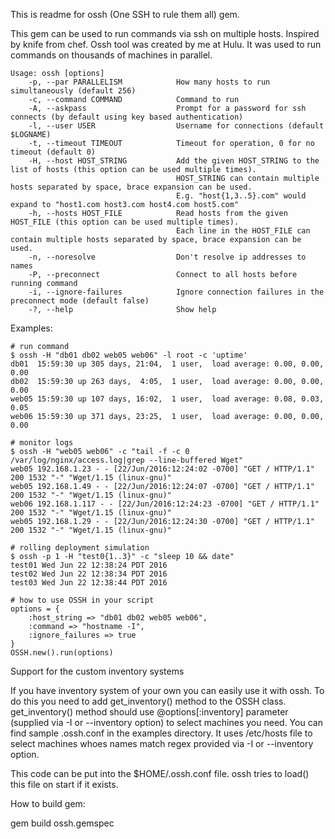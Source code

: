 This is readme for ossh (One SSH to rule them all) gem.

This gem can be used to run commands via ssh on multiple hosts. Inspired by knife from chef.
Ossh tool was created by me at Hulu. It was used to run commands on thousands of machines in parallel.

```
Usage: ossh [options]
    -p, --par PARALLELISM            How many hosts to run simultaneously (default 256)
    -c, --command COMMAND            Command to run
    -A, --askpass                    Prompt for a password for ssh connects (by default using key based authentication)
    -l, --user USER                  Username for connections (default $LOGNAME)
    -t, --timeout TIMEOUT            Timeout for operation, 0 for no timeout (default 0)
    -H, --host HOST_STRING           Add the given HOST_STRING to the list of hosts (this option can be used multiple times).
                                     HOST_STRING can contain multiple hosts separated by space, brace expansion can be used.
                                     E.g. "host{1,3..5}.com" would expand to "host1.com host3.com host4.com host5.com"
    -h, --hosts HOST_FILE            Read hosts from the given HOST_FILE (this option can be used multiple times).
                                     Each line in the HOST_FILE can contain multiple hosts separated by space, brace expansion can be used.
    -n, --noresolve                  Don't resolve ip addresses to names
    -P, --preconnect                 Connect to all hosts before running command
    -i, --ignore-failures            Ignore connection failures in the preconnect mode (default false)
    -?, --help                       Show help
```

Examples:

```
# run command
$ ossh -H "db01 db02 web05 web06" -l root -c 'uptime'
db01  15:59:30 up 305 days, 21:04,  1 user,  load average: 0.00, 0.00, 0.00
db02  15:59:30 up 263 days,  4:05,  1 user,  load average: 0.00, 0.00, 0.00
web05 15:59:30 up 107 days, 16:02,  1 user,  load average: 0.08, 0.03, 0.05
web06 15:59:30 up 371 days, 23:25,  1 user,  load average: 0.00, 0.00, 0.00

# monitor logs
$ ossh -H "web05 web06" -c "tail -f -c 0 /var/log/nginx/access.log|grep --line-buffered Wget"
web05 192.168.1.23 - - [22/Jun/2016:12:24:02 -0700] "GET / HTTP/1.1" 200 1532 "-" "Wget/1.15 (linux-gnu)"
web05 192.168.1.49 - - [22/Jun/2016:12:24:07 -0700] "GET / HTTP/1.1" 200 1532 "-" "Wget/1.15 (linux-gnu)"
web06 192.168.1.117 - - [22/Jun/2016:12:24:23 -0700] "GET / HTTP/1.1" 200 1532 "-" "Wget/1.15 (linux-gnu)"
web05 192.168.1.29 - - [22/Jun/2016:12:24:30 -0700] "GET / HTTP/1.1" 200 1532 "-" "Wget/1.15 (linux-gnu)"

# rolling deployment simulation
$ ossh -p 1 -H "test0{1..3}" -c "sleep 10 && date"
test01 Wed Jun 22 12:38:24 PDT 2016
test02 Wed Jun 22 12:38:34 PDT 2016
test03 Wed Jun 22 12:38:44 PDT 2016

# how to use OSSH in your script
options = {
    :host_string => "db01 db02 web05 web06",
    :command => "hostname -I",
    :ignore_failures => true
}
OSSH.new().run(options)
```

Support for the custom inventory systems

If you have inventory system of your own you can easily use it with
ossh. To do this you need to add get_inventory() method to the OSSH class.
get_inventory() method should use @options[:inventory] parameter (supplied
via -I or --inventory option) to select machines you need. You can find
sample .ossh.conf in the examples directory. It uses /etc/hosts file to
select machines whoes names match regex provided via -I or --inventory
option.

This code can be put into the $HOME/.ossh.conf file. ossh tries to load()
this file on start if it exists.

How to build gem:

gem build ossh.gemspec
